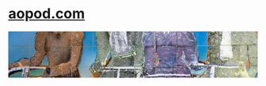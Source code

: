 # [aopod.com](http://www.aopod.com)

![Image](https://raw.githubusercontent.com/aopod/bing_images/gh-pages/assets/aopod_bg.jpg)
